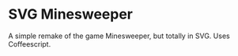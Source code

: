 # SVG Minesweeper

A simple remake of the game Minesweeper, but totally in SVG.  Uses Coffeescript.


